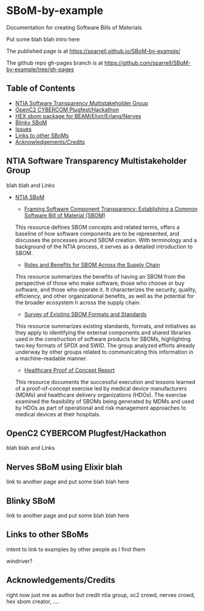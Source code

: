 # SBoM-by-example
Documentation for creating Software Bills of Materials

Put some blah blah intro here

The published page is at https://sparrell.github.io/SBoM-by-example/

The github repo gh-pages branch is at https://github.com/sparrell/SBoM-by-example/tree/gh-pages

## Table of Contents
- [NTIA Software Transparency Multistakeholder Group](#ntia-software-transparency-multistakeholder-group)
- [OpenC2 CYBERCOM Plugfest/Hackathon](#openc2-cybercom-plugfesthackathon)
- [HEX sbom package for BEAM/Elixir/Erlang/Nerves](#hex-sbom-package-for-beamelixirerlangnervers)
- [Blinky SBoM](#blinky-sbom)
- [Issues](#issues)
- [Links to other SBoMs](#links-to-other-sboms)
- [Acknowledgements/Credits](#acknowledgementscredits)


## NTIA Software Transparency Multistakeholder Group
blah blah and Links
  * [NTIA SBoM](https://www.ntia.gov/SBOM)
    + [Framing Software Component Transparency: Establishing a Common Software Bill of Material (SBOM)](https://www.ntia.gov/files/ntia/publications/framingsbom_20191112.pdf)

    This resource defines SBOM concepts and related terms, offers a baseline of how software components are to be represented, and discusses the processes around SBOM creation. With terminology and a background of the NTIA process, it serves as a detailed introduction to SBOM.

    + [Roles and Benefits for SBOM Across the Supply Chain](https://www.ntia.gov/files/ntia/publications/ntia_sbom_use_cases_roles_benefits-nov2019.pdf)

    This resource summarizes the benefits of having an SBOM from the perspective of those who make software, those who choose or buy software, and those who operate it. It characterizes the security, quality, efficiency, and other organizational benefits, as well as the potential for the broader ecosystem h across the supply chain.

    + [Survey of Existing SBOM Formats and Standards](https://www.ntia.gov/files/ntia/publications/ntia_sbom_formats_and_standards_whitepaper_-_version_20191025.pdf)

    This resource summarizes existing standards, formats, and initiatives as they apply to identifying the external components and shared libraries used in the construction of software products for SBOMs, highlighting two key formats of SPDX and SWID. The group analyzed efforts already underway by other groups related to communicating this information in a machine-readable manner.

    + [Healthcare Proof of Concept Report](https://www.ntia.gov/files/ntia/publications/ntia_sbom_healthcare_poc_report_2019_1001.pdf)

    This resource documents the successful execution and lessons learned of a proof-of-concept exercise led by medical device manufacturers (MDMs) and healthcare delivery organizations (HDOs). The exercise examined the feasibility of SBOMs being generated by MDMs and used by HDOs as part of operational and risk management approaches to medical devices at their hospitals.

## OpenC2 CYBERCOM Plugfest/Hackathon
blah blah and Links

## Nerves SBoM using Elixir blah
link to another page and put some blah blah here

## Blinky SBoM
link to another page and put some blah blah here

## Links to other SBoMs
intent to link to examples by other people as I find them

windriver?

## Acknowledgements/Credits
right now just me as author but credit ntia group, oc2 crowd, nerves crowd, hex sbom creator, ....
